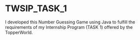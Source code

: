 # TWSIP_TASK_1
I developed this Number Guessing Game using Java to fulfill the requirements of my Internship Program (TASK 1) offered by the TopperWorld.
